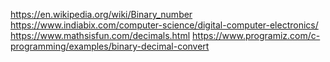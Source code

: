 https://en.wikipedia.org/wiki/Binary_number
https://www.indiabix.com/computer-science/digital-computer-electronics/
https://www.mathsisfun.com/decimals.html
https://www.programiz.com/c-programming/examples/binary-decimal-convert

